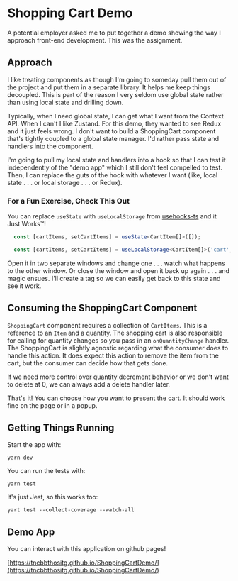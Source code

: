 # Shopping Cart Demo

A potential employer asked me to put together a demo showing the way I approach front-end development.  This was the assignment.


## Approach

I like treating components as though I'm going to someday pull them out of the project and put them in a separate library.  It helps me keep things decoupled.  This is part of the reason I very seldom use global state rather than using local state and drilling down.

Typically, when I need global state, I can get what I want from the Context API.  When I can't I like Zustand.  For this demo, they wanted to see Redux and it just feels wrong.  I don't want to build a ShoppingCart component that's tightly coupled to a global state manager.  I'd rather pass state and handlers into the component.

I'm going to pull my local state and handlers into a hook so that I can test it independently of the "demo app" which I still don't feel compelled to test.  Then, I can replace the guts of the hook with whatever I want (like, local state . . . or local storage . . . or Redux).


### For a Fun Exercise, Check This Out

You can replace `useState` with `useLocalStorage` from [usehooks-ts](https://www.npmjs.com/package/usehooks-ts) and it Just Works™!

```ts
  const [cartItems, setCartItems] = useState<CartItem[]>([]);
```

```ts
  const [cartItems, setCartItems] = useLocalStorage<CartItem[]>('cart', []);
```

Open it in two separate windows and change one . . . watch what happens to the other window.  Or close the window and open it back up again . . . and magic ensues.  I'll create a tag so we can easily get back to this state and see it work.


## Consuming the ShoppingCart Component

`ShoppingCart` component requires a collection of `CartItems`.  This is a reference to an `Item` and a quantity.  The shopping cart is also responsible for calling for quantity changes so you pass in an `onQuantityChange` handler.  The ShoppingCart is slightly agnostic regarding what the consumer does to handle this action.  It does expect this action to remove the item from the cart, but the consumer can decide how that gets done.

If we need more control over quantity decrement behavior or we don't want to delete at 0, we can always add a delete handler later.

That's it!  You can choose how you want to present the cart.  It should work fine on the page or in a popup.

## Getting Things Running

Start the app with:

```
yarn dev
```

You can run the tests with:

```
yarn test
```

It's just Jest, so this works too:

```
yart test --collect-coverage --watch-all
```


## Demo App

You can interact with this application on github pages!

[https://tncbbthositg.github.io/ShoppingCartDemo/](https://tncbbthositg.github.io/ShoppingCartDemo/)
